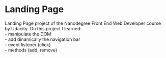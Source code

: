 # Landing Page
Landing Page project of the Nanodegree Front End Web Developer course by Udacity.
On this project I learned:</br>
    - manipulate the DOM</br>
    - add dinamically the navigation bar</br>
    - event listener (click)</br>
    - methods (add, remove)</br>
